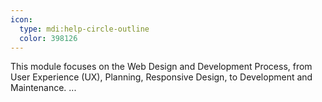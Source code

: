 ```yaml
---
icon:
  type: mdi:help-circle-outline
  color: 398126
---
```


This module focuses on the Web Design and Development Process, from User Experience (UX), Planning, Responsive Design, to Development and Maintenance. ... 
